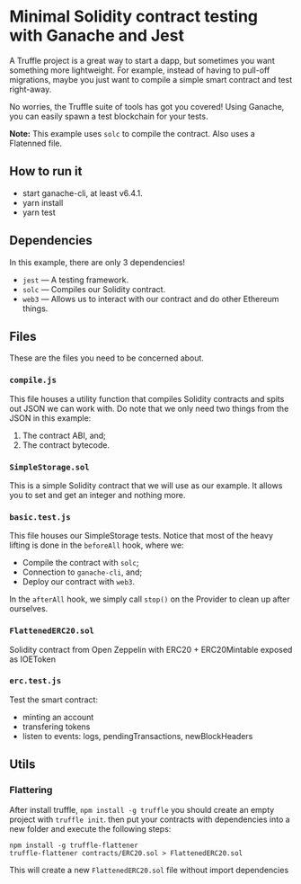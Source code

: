 # Minimal Solidity contract testing with Ganache and Jest

A Truffle project is a great way to start a dapp, but sometimes you want something more lightweight. For example, instead of having to pull-off migrations, maybe you just want to compile a simple smart contract and test right-away.

No worries, the Truffle suite of tools has got you covered! Using Ganache, you can easily spawn a test blockchain for your tests.

**Note:** This example uses `solc` to compile the contract. Also uses a Flatenned file.

## How to run it
- start ganache-cli, at least v6.4.1.
- yarn install
- yarn test

## Dependencies

In this example, there are only 3 dependencies!

- `jest` — A testing framework.
- `solc` — Compiles our Solidity contract.
- `web3` — Allows us to interact with our contract and do other Ethereum things.

## Files

These are the files you need to be concerned about.

### `compile.js`

This file houses a utility function that compiles Solidity contracts and spits out JSON we can work with. Do note that we only need two things from the JSON in this example:

1. The contract ABI, and;
2. The contract bytecode.

### `SimpleStorage.sol`

This is a simple Solidity contract that we will use as our example. It allows you to set and get an integer and nothing more.

### `basic.test.js`

This file houses our SimpleStorage tests. Notice that most of the heavy lifting is done in the `beforeAll` hook, where we:

- Compile the contract with `solc`;
- Connection to `ganache-cli`, and;
- Deploy our contract with `web3`.

In the `afterAll` hook, we simply call `stop()` on the Provider to clean up after ourselves.

### `FlattenedERC20.sol`
Solidity contract from Open Zeppelin with ERC20 + ERC20Mintable exposed as IOEToken

### `erc.test.js`
Test the smart contract: 
- minting an account
- transfering tokens
- listen to events: logs, pendingTransactions, newBlockHeaders

## Utils

### Flattering
After install truffle, `npm install -g truffle` you should create an empty project with `truffle init`. then put your contracts with dependencies into a new folder and execute the following steps:
```
npm install -g truffle-flattener
truffle-flattener contracts/ERC20.sol > FlattenedERC20.sol
```
This will create a new `FlattenedERC20.sol` file without import dependencies